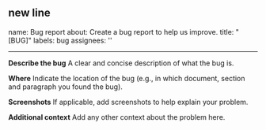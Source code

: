 

new line 
---
name: Bug report
about: Create a bug report to help us improve.
title: "[BUG]"
labels: bug
assignees: ''

---

**Describe the bug**
A clear and concise description of what the bug is.

**Where**
Indicate the location of the bug (e.g., in which document, section and paragraph you found the bug).

**Screenshots**
If applicable, add screenshots to help explain your problem.


**Additional context**
Add any other context about the problem here.

